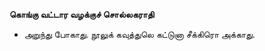 **கொங்கு வட்டார வழக்குச் சொல்லகராதி**
- அறுந்து போகாது. நூலுக் கவுத்துலெ கட்டுனா சீக்கிரொ அக்காது.


